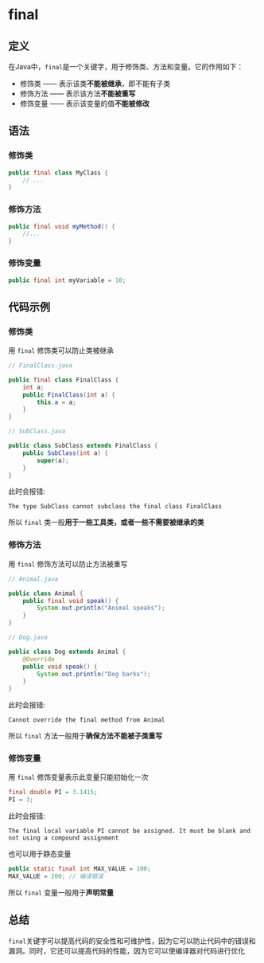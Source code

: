 # final

## 定义

在Java中，`final`是一个关键字，用于修饰类、方法和变量。它的作用如下：

- 修饰类 —— 表示该类**不能被继承**，即不能有子类
- 修饰方法 —— 表示该方法**不能被重写**
- 修饰变量 —— 表示该变量的值**不能被修改**


## 语法

### 修饰类
```java
public final class MyClass {
    // ...
}
```

### 修饰方法
```java
public final void myMethod() {
    //...
}
```

### 修饰变量
```java
public final int myVariable = 10;
```

## 代码示例

### 修饰类

用 `final` 修饰类可以防止类被继承

```java
// FinalClass.java

public final class FinalClass {
    int a;
    public FinalClass(int a) {
        this.a = a;
    }
}
```

```java
// SubClass.java

public class SubClass extends FinalClass {
    public SubClass(int a) {
        super(a);
    }
}
```

此时会报错:
```
The type SubClass cannot subclass the final class FinalClass
```

所以 `final` 类一般**用于一些工具类，或者一些不需要被继承的类**

### 修饰方法

用 `final` 修饰方法可以防止方法被重写

```java
// Animal.java

public class Animal {
    public final void speak() {
        System.out.println("Animal speaks");
    }
}
```

```java
// Dog.java

public class Dog extends Animal {
    @Override
    public void speak() {
        System.out.println("Dog barks");
    }
}
```

此时会报错:
```
Cannot override the final method from Animal
```

所以 `final` 方法一般用于**确保方法不能被子类重写**

### 修饰变量

用 `final` 修饰变量表示此变量只能初始化一次

```java
final double PI = 3.1415;
PI = 3;
```

此时会报错:
```
The final local variable PI cannot be assigned. It must be blank and not using a compound assignment
```

也可以用于静态变量

```java
public static final int MAX_VALUE = 100;
MAX_VALUE = 200; // 编译错误
```

所以 `final` 变量一般用于**声明常量**

## 总结

`final`关键字可以提高代码的安全性和可维护性，因为它可以防止代码中的错误和漏洞。同时，它还可以提高代码的性能，因为它可以使编译器对代码进行优化
